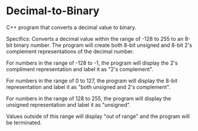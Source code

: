 # Decimal-to-Binary
C++ program that converts a decimal value to binary.

Specifics: 
Converts a decimal value within the range of -128 to 255 to an 8-bit binary number. The program will create both 8-bit unsigned and 8-bit 2's complement representations of the decimal number.

For numbers in the range of -128 to -1, the program will display the 2's compliment representation and label it as "2's complement".

For numbers in the range of 0 to 127, the program will display the 8-bit representation and label it as "both unsigned and 2's complement".

For numbers in the range of 128 to 255, the program will display the unsigned representation and label it as "unsigned".

Values outside of this range will display "out of range" and the program will be terminated. 
